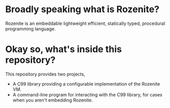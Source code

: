 # Broadly speaking what is Rozenite?
Rozenite is an embeddable lightweight efficient, statically typed, procedural programming language.

# Okay so, what's inside this repository?
This repository provides two projects,

* A C99 library providing a configurable implementation of the Rozenite VM.
* A command-line program for interacting with the C99 library, for cases when you aren't embedding Rozenite.
